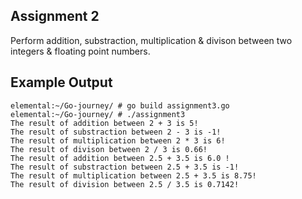 ## Assignment 2
Perform addition, substraction, multiplication & divison between two integers & floating point numbers.

## Example Output
```terminal_session
elemental:~/Go-journey/ # go build assignment3.go
elemental:~/Go-journey/ # ./assignment3                                      
The result of addition between 2 + 3 is 5!
The result of substraction between 2 - 3 is -1!
The result of multiplication between 2 * 3 is 6!
The result of divison between 2 / 3 is 0.66!
The result of addition between 2.5 + 3.5 is 6.0 !
The result of substraction between 2.5 + 3.5 is -1!
The result of multiplication between 2.5 + 3.5 is 8.75!
The result of division between 2.5 / 3.5 is 0.7142!
```
